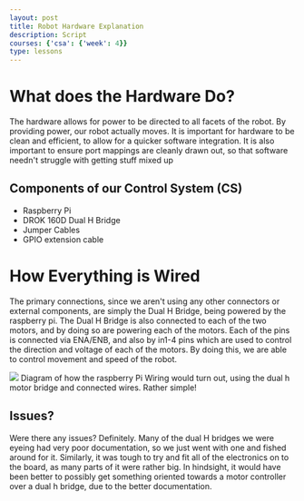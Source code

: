 ```yaml
---
layout: post
title: Robot Hardware Explanation
description: Script
courses: {'csa': {'week': 4}}
type: lessons
---
```


# What does the Hardware Do?
The hardware allows for power to be directed to all facets of the robot. By providing power, our robot actually moves. It is important for hardware to be clean and efficient, to allow for a quicker software integration. It is also important to ensure port mappings are cleanly drawn out, so that software needn't struggle with getting stuff mixed up

## Components of our Control System (CS)
- Raspberry Pi
- DROK 160D Dual H Bridge
- Jumper Cables
- GPIO extension cable

# How Everything is Wired
The primary connections, since we aren't using any other connectors or external components, are simply the Dual H Bridge, being powered by the raspberry pi. The Dual H Bridge is also connected to each of the two motors, and by doing so are powering each of the motors. Each of the pins is connected via ENA/ENB, and also by in1-4 pins which are used to control the direction and voltage of each of the motors. By doing this, we are able to control movement and speed of the robot. 

![]({{site.baseurl}}/images/diagram.png)
Diagram of how the raspberry Pi Wiring would turn out, using the dual h motor bridge and connected wires. Rather simple!

## Issues?
Were there any issues? Definitely. Many of the dual H bridges we were eyeing had very poor documentation, so we just went with one and fished around for it. Similarly, it was tough to try and fit all of the electronics on to the board, as many parts of it were rather big. In hindsight, it would have been better to possibly get something oriented towards a motor controller over a dual h bridge, due to the better documentation.
